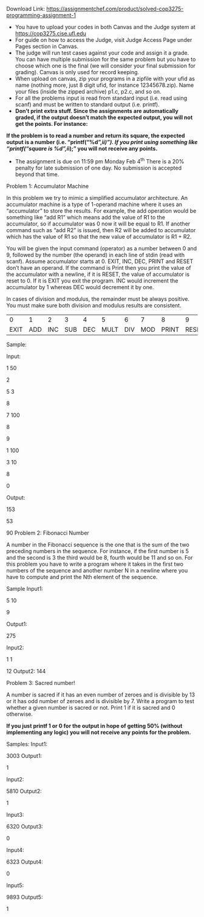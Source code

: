 Download Link: https://assignmentchef.com/product/solved-cop3275-programming-assignment-1
<br>
<ul>

 <li>You have to upload your codes in both Canvas and the Judge system at <a href="https://cop3275.cise.ufl.edu/">https://cop3275.cise.ufl.edu</a></li>

 <li>For guide on how to access the Judge, visit Judge Access Page under Pages section in Canvas.</li>

 <li>The judge will run test cases against your code and assign it a grade. You can have multiple submission for the same problem but you have to choose which one is the final (we will consider your final submission for grading). Canvas is only used for record keeping.</li>

 <li>When upload on canvas, zip your programs in a zipfile with your ufid as name (nothing more, just 8 digit ufid, for instance 12345678.zip). Name your files (inside the zipped archive) p1.c, p2.c, and so on.</li>

 <li>For all the problems input is read from standard input (i.e. read using scanf) and must be written to standard output (i.e. printf).</li>

 <li><strong>Don’t print extra stuff. Since the assignments are automatically graded, if the output doesn’t match the expected output, you will not get the points. For instance: </strong></li>

</ul>

<strong>If the problem is to read a number and return its square, the expected output is a number (i.e. “printf(“%d”,i*i)”). If you print using something like “printf(“square is %d”,i*i);” you will not receive any points.</strong>

<ul>

 <li>The assignment is due on 11:59 pm Monday Feb 4<sup>th</sup> There is a 20% penalty for late submission of one day. No submission is accepted beyond that time.</li>

</ul>




Problem 1: Accumulator Machine

In this problem we try to mimic a simplified accumulator architecture. An accumulator machine is a type of 1-operand machine where it uses an “accumulator” to store the results. For example, the add operation would be something like “add R1” which means add the value of R1 to the accumulator, so if accumulator was 0 now it will be equal to R1. If another command such as “add R2” is issued, then R2 will be added to accumulator which has the value of R1 so that the new value of accumulator is R1 + R2.

You will be given the input command (operator) as a number between 0 and 9, followed by the number (the operand) in each line of stdin (read with scanf). Assume accumulator starts at 0. EXIT, INC, DEC, PRINT and RESET don’t have an operand. If the command is Print then you print the value of the accumulator with a newline, if it is RESET, the value of accumulator is reset to 0. If it is EXIT you exit the program.  INC would increment the accumulator by 1 whereas DEC would decrement it by one.

In cases of division and modulus, the remainder must be always positive. You must make sure both division and modulus results are consistent.

<table width="623">

 <tbody>

  <tr>

   <td width="62">0</td>

   <td width="62">1</td>

   <td width="62">2</td>

   <td width="62">3</td>

   <td width="62">4</td>

   <td width="62">5</td>

   <td width="62">6</td>

   <td width="62">7</td>

   <td width="62">8</td>

   <td width="62">9</td>

  </tr>

  <tr>

   <td width="62">EXIT</td>

   <td width="62">ADD</td>

   <td width="62">INC</td>

   <td width="62">SUB</td>

   <td width="62">DEC</td>

   <td width="62">MULT</td>

   <td width="62">DIV</td>

   <td width="62">MOD</td>

   <td width="62">PRINT</td>

   <td width="62">RESET</td>

  </tr>

 </tbody>

</table>




Sample:

Input:

1 50

2

5 3

8

7 100

8

9

1 100

3 10

8

0




Output:

153

53

90  Problem 2: Fibonacci Number




A number in the Fibonacci sequence is the one that is the sum of the two preceding numbers in the sequence. For instance, if the first number is 5 and the second is 3 the third would be 8, fourth would be 11 and so on. For this problem you have to write a program where it takes in the first two numbers of the sequence and another number N in a newline where you have to compute and print the Nth element of the sequence.




Sample  Input1:

5 10

9

Output1:

275




Input2:

1 1

12 Output2: 144

Problem 3: Sacred number!




A number is sacred if it has an even number of zeroes and is divisible by 13 or it has odd number of zeroes and is divisible by 7. Write a program to test whether a given number is sacred or not. Print 1 if it is sacred and 0 otherwise.

<strong>If you just printf 1 or 0 for the output in hope of getting 50% (without implementing any logic) you will not receive any points for the problem. </strong>




Samples: Input1:

3003 Output1:

1




Input2:

5810 Output2:

1




Input3:

6320 Output3:

0

Input4:

6323 Output4:

0




Input5:

9893 Output5:

1





